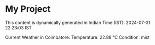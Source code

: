 # My Project

This content is dynamically generated in Indian Time (IST): 2024-07-31 22:23:03 IST


Current Weather in Coimbatore:
Temperature: 22.88 °C
Condition: mist
